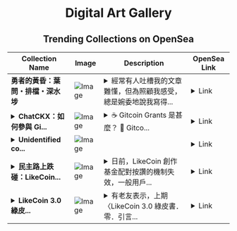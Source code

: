 <div align="center">

# Digital Art Gallery

## Trending Collections on OpenSea

| Collection Name                       | Image                                                                                     | Description                       | OpenSea Link                                                                                          |
|---------------------------------------|-------------------------------------------------------------------------------------------|-----------------------------------|--------------------------------------------------------------------------------------------------------|
| **勇者的黃昏：葉問・排檔・深水埗** | ![Image](https://i.seadn.io/s/raw/files/8be778f01085a93a4830fff467ab9478.jpg?w=500&auto=format?w=200&auto=format) | <details><summary>經常有人吐槽我的文章難懂，但為照顧我感受，總是婉委地說我寫得...</summary>經常有人吐槽我的文章難懂，但為照顧我感受，總是婉委地說我寫得很好，只是自己不懂技術，或者已經老了，所以才沒看懂。不過，有一位老伯——?...</details> | <details><summary>Link</summary>[勇者的黃昏：葉問・排檔・深水埗](https://opensea.io/collection/yong-zhe-de-huang-hun-xie-wen-pai-dang-shen-shui-b)</details> |
| **<details><summary>ChatCKX：如何參與 Gi...</summary>ChatCKX：如何參與 Gitcoin Grants - chungkin Express</details>** | ![Image](https://i.seadn.io/s/raw/files/a8bb987422a992ca41d1bb76f313c73e.png?w=500&auto=format?w=200&auto=format) | <details><summary>☕️ Gitcoin Grants 是甚麼？ 🍰 Gitco...</summary>☕️ Gitcoin Grants 是甚麼？ 🍰 Gitcoin Grants 是資助自由軟體與公共財的募資機 […]</details> | <details><summary>Link</summary>[ChatCKX：如何參與 Gitcoin Grants - chungkin Express](https://opensea.io/collection/chatckx-ru-he-can-yu-gitcoin-grants-chungkin-expre)</details> |
| **<details><summary>Unidentified co...</summary>Unidentified contract b5546935-3846-4e60-918d-95ad0598d784</details>** | ![Image](https://i.seadn.io/s/raw/files/8af52942ec11eeeaf954fb7a9bf7aa0e.png?w=500&auto=format?w=200&auto=format) |  | <details><summary>Link</summary>[Unidentified contract b5546935-3846-4e60-918d-95ad0598d784](https://opensea.io/collection/unidentified-contract-b5546935-3846-4e60-918d-95ad)</details> |
| **<details><summary>民主路上跌碰：LikeCoin...</summary>民主路上跌碰：LikeCoin 創作基金停擺 11 天</details>** | ![Image](https://i.seadn.io/s/raw/files/3220465b1af806de53a76654215b98e6.jpg?w=500&auto=format?w=200&auto=format) | <details><summary>日前，LikeCoin 創作基金配對按讚的機制失效，一般用戶...</summary>日前，LikeCoin 創作基金配對按讚的機制失效，一般用戶按讚，作者得不到任何回饋。問題延續了 11 天，到昨天始修復，是 LikeCoin 化讚為賞機制 5 年來首...</details> | <details><summary>Link</summary>[民主路上跌碰：LikeCoin 創作基金停擺 11 天](https://opensea.io/collection/min-zhu-lu-shang-die-peng-likecoin-chuang-zuo-ji-j)</details> |
| **<details><summary>LikeCoin 3.0 綠皮...</summary>LikeCoin 3.0 綠皮書．一．重返以太坊</details>** | ![Image](https://i.seadn.io/s/raw/files/552152600eb317af8b28ce8b4930d2c9.jpg?w=500&auto=format?w=200&auto=format) | <details><summary>有老友表示，上期〈LikeCoin 3.0 綠皮書．零．引言...</summary>有老友表示，上期〈LikeCoin 3.0 綠皮書．零．引言〉的所有文字都看得懂，但是加起來就不太懂。這種反饋我聽過多次，平時引以為戒，謹記只用白話，?...</details> | <details><summary>Link</summary>[LikeCoin 3.0 綠皮書．一．重返以太坊](https://opensea.io/collection/likecoin-3-0-lu-pi-shu-yi-zhong-fan-yi-tai-fang-1)</details> |

</div>